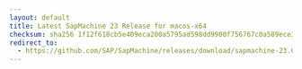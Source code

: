 ```yaml
---
layout: default
title: Latest SapMachine 23 Release for macos-x64
checksum: sha256 1f12f618cb5e409eca200a5795ad598dd9900f756767c0a589ece30a6a971d1d
redirect_to:
  - https://github.com/SAP/SapMachine/releases/download/sapmachine-23.0.1/sapmachine-jre-23.0.1_macos-x64_bin.tar.gz
---
```

